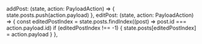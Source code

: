 addPost: (state, action: PayloadAction<IPosts>) => {
state.posts.push(action.payload)
},
editPost: (state, action: PayloadAction<IPosts>) => {
const editedPostIndex = state.posts.findIndex((post) => post.id === action.payload.id)
if (editedPostIndex !== -1) {
state.posts[editedPostIndex] = action.payload
}
},
